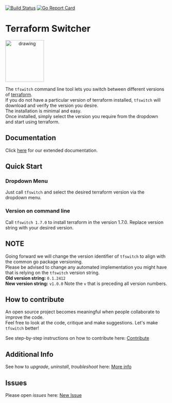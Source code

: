 [![Build Status](https://github.com/warrensbox/terraform-switcher/actions/workflows/build.yml/badge.svg)](https://github.com/warrensbox/terraform-switcher/actions/workflows/build.yml)
[![Go Report Card](https://goreportcard.com/badge/github.com/warrensbox/terraform-switcher)](https://goreportcard.com/report/github.com/warrensbox/terraform-switcher)

# Terraform Switcher

<img style="text-align:center" src="https://s3.us-east-2.amazonaws.com/kepler-images/warrensbox/tfswitch/smallerlogo.png" alt="drawing" width="120" height="130"/>

The `tfswitch` command line tool lets you switch between different versions of [terraform](https://www.terraform.io/).  
If you do not have a particular version of terraform installed, `tfswitch` will download and verify the version you desire.  
The installation is minimal and easy.  
Once installed, simply select the version you require from the dropdown and start using terraform.

## Documentation
Click [here](https://tfswitch.warrensbox.com) for our extended documentation.

## Quick Start
### Dropdown Menu
Just call `tfswitch` and select the desired terraform version via the dropdown menu.
### Version on command line
Call `tfswitch 1.7.0` to install terraform in the version 1.7.0. Replace version string with your desired version.

## NOTE
Going forward we will change the version identifier of `tfswitch` to align with the common go package versioning.  
Please be advised to change any automated implementation you might have that is relying on the `tfswitch` version string.  
**Old version string:** `0.1.2412`  
**New version string:** `v1.0.0` Note the `v` that is preceding all version numbers.


## How to contribute
An open source project becomes meaningful when people collaborate to improve the code.    
Feel free to look at the code, critique and make suggestions. Let's make `tfswitch` better!   

See step-by-step instructions on how to contribute here: [Contribute](https://tfswitch.warrensbox.com/How-to-Contribute/)      

## Additional Info
See how to *upgrade*, *uninstall*, *troubleshoot* here: [More info](https://tfswitch.warrensbox.com/Upgrade-or-Uninstall/)   

## Issues
Please open  *issues* here: [New Issue](https://github.com/warrensbox/terraform-switcher/issues)
